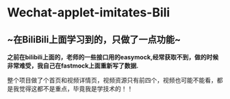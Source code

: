 # Wechat-applet-imitates-Bili

## ~在BiliBili上面学习到的，只做了一点功能~


 **之前在bilibili上面的，老师的一些接口用的easymock,经常获取不到，做的时候非常难受，我自己在fastmock上面重新写了数据.**



整个项目做了个首页和视频详情页，视频资源只有前四个，视频也可能不能看，都是我觉得这都不是重点，毕竟我是学技术的！！

